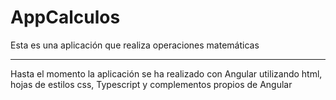 # AppCalculos
Esta es una aplicación que realiza operaciones matemáticas

---------------------------------------------------------------------------------------------------
Hasta el momento la aplicación se ha realizado con Angular utilizando html, hojas de estilos css, Typescript y complementos propios de Angular
